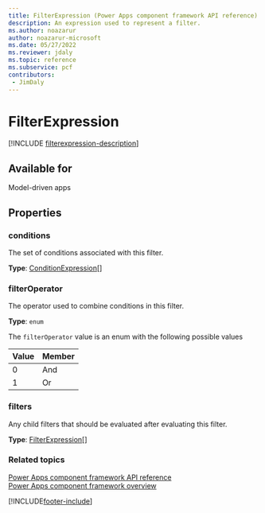 ```yaml
---
title: FilterExpression (Power Apps component framework API reference) | Microsoft Docs
description: An expression used to represent a filter.
ms.author: noazarur
author: noazarur-microsoft
ms.date: 05/27/2022
ms.reviewer: jdaly
ms.topic: reference
ms.subservice: pcf
contributors:
 - JimDaly
---
```


# FilterExpression

[!INCLUDE [filterexpression-description](includes/filterexpression-description.md)]

## Available for 

Model-driven apps

## Properties

### conditions

The set of conditions associated with this filter.

**Type**: [ConditionExpression](conditionexpression.md)[]

### filterOperator

The operator used to combine conditions in this filter.

**Type**: `enum`

The `filterOperator` value is an enum with the following possible values

|Value|Member|
|--|--|
|0|And|
|1|Or|

### filters

Any child filters that should be evaluated after evaluating this filter.

**Type**: [FilterExpression](filterexpression.md)[]<br />

### Related topics

[Power Apps component framework API reference](../reference/index.md)<br/>
[Power Apps component framework overview](../overview.md)

[!INCLUDE[footer-include](../../../includes/footer-banner.md)]
